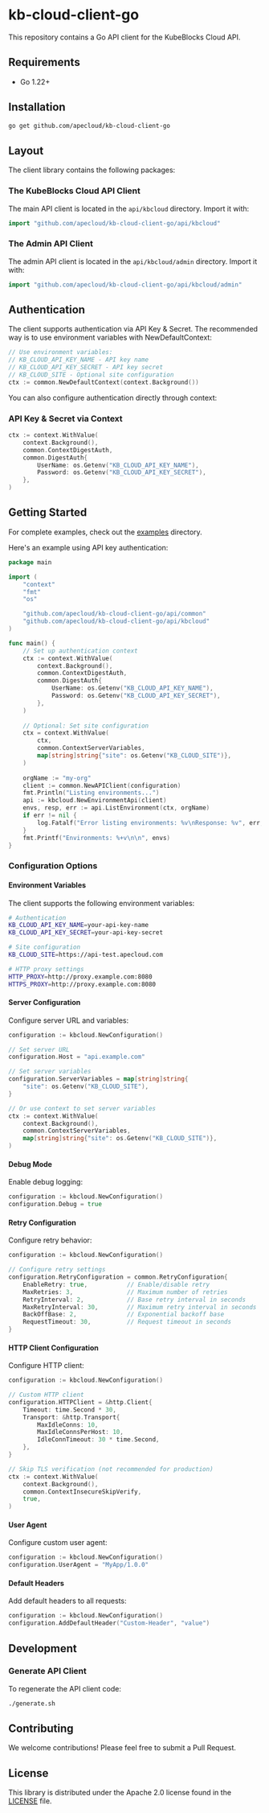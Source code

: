 # kb-cloud-client-go

This repository contains a Go API client for the KubeBlocks Cloud API.

## Requirements

* Go 1.22+

## Installation

```bash
go get github.com/apecloud/kb-cloud-client-go
```

## Layout

The client library contains the following packages:

### The KubeBlocks Cloud API Client

The main API client is located in the `api/kbcloud` directory. Import it with:

```go
import "github.com/apecloud/kb-cloud-client-go/api/kbcloud"
```

### The Admin API Client 

The admin API client is located in the `api/kbcloud/admin` directory. Import it with:

```go
import "github.com/apecloud/kb-cloud-client-go/api/kbcloud/admin" 
```

## Authentication

The client supports authentication via API Key & Secret. The recommended way is to use environment variables with NewDefaultContext:

```go
// Use environment variables:
// KB_CLOUD_API_KEY_NAME - API key name
// KB_CLOUD_API_KEY_SECRET - API key secret
// KB_CLOUD_SITE - Optional site configuration
ctx := common.NewDefaultContext(context.Background())
```

You can also configure authentication directly through context:

### API Key & Secret via Context

```go
ctx := context.WithValue(
    context.Background(),
    common.ContextDigestAuth,
    common.DigestAuth{
        UserName: os.Getenv("KB_CLOUD_API_KEY_NAME"),
        Password: os.Getenv("KB_CLOUD_API_KEY_SECRET"),
    },
)
```

## Getting Started

For complete examples, check out the [examples](./examples) directory.

Here's an example using API key authentication:

```go
package main

import (
    "context"
    "fmt"
    "os"

    "github.com/apecloud/kb-cloud-client-go/api/common"
    "github.com/apecloud/kb-cloud-client-go/api/kbcloud"
)

func main() {
    // Set up authentication context
    ctx := context.WithValue(
        context.Background(),
        common.ContextDigestAuth,
        common.DigestAuth{
            UserName: os.Getenv("KB_CLOUD_API_KEY_NAME"),
            Password: os.Getenv("KB_CLOUD_API_KEY_SECRET"),
        },
    )
    
    // Optional: Set site configuration
    ctx = context.WithValue(
        ctx,
        common.ContextServerVariables,
        map[string]string{"site": os.Getenv("KB_CLOUD_SITE")},
    )
    
    orgName := "my-org"
	client := common.NewAPIClient(configuration)
	fmt.Println("Listing environments...")
	api := kbcloud.NewEnvironmentApi(client)
	envs, resp, err := api.ListEnvironment(ctx, orgName)
	if err != nil {
		log.Fatalf("Error listing environments: %v\nResponse: %v", err, resp)
	}
	fmt.Printf("Environments: %+v\n\n", envs)
}
```

### Configuration Options

#### Environment Variables

The client supports the following environment variables:

```bash
# Authentication
KB_CLOUD_API_KEY_NAME=your-api-key-name
KB_CLOUD_API_KEY_SECRET=your-api-key-secret

# Site configuration
KB_CLOUD_SITE=https://api-test.apecloud.com

# HTTP proxy settings
HTTP_PROXY=http://proxy.example.com:8080
HTTPS_PROXY=http://proxy.example.com:8080
```

#### Server Configuration

Configure server URL and variables:

```go
configuration := kbcloud.NewConfiguration()

// Set server URL
configuration.Host = "api.example.com"

// Set server variables
configuration.ServerVariables = map[string]string{
    "site": os.Getenv("KB_CLOUD_SITE"),
}

// Or use context to set server variables
ctx := context.WithValue(
    context.Background(),
    common.ContextServerVariables,
    map[string]string{"site": os.Getenv("KB_CLOUD_SITE")},
)
```

#### Debug Mode

Enable debug logging:

```go
configuration := kbcloud.NewConfiguration()
configuration.Debug = true
```

#### Retry Configuration

Configure retry behavior:

```go
configuration := kbcloud.NewConfiguration()

// Configure retry settings
configuration.RetryConfiguration = common.RetryConfiguration{
    EnableRetry: true,           // Enable/disable retry
    MaxRetries: 3,               // Maximum number of retries
    RetryInterval: 2,            // Base retry interval in seconds
    MaxRetryInterval: 30,        // Maximum retry interval in seconds
    BackOffBase: 2,              // Exponential backoff base
    RequestTimeout: 30,          // Request timeout in seconds
}
```

#### HTTP Client Configuration

Configure HTTP client:

```go
configuration := kbcloud.NewConfiguration()

// Custom HTTP client
configuration.HTTPClient = &http.Client{
    Timeout: time.Second * 30,
    Transport: &http.Transport{
        MaxIdleConns: 10,
        MaxIdleConnsPerHost: 10,
        IdleConnTimeout: 30 * time.Second,
    },
}

// Skip TLS verification (not recommended for production)
ctx := context.WithValue(
    context.Background(),
    common.ContextInsecureSkipVerify,
    true,
)
```

#### User Agent

Configure custom user agent:

```go
configuration := kbcloud.NewConfiguration()
configuration.UserAgent = "MyApp/1.0.0"
```

#### Default Headers

Add default headers to all requests:

```go
configuration := kbcloud.NewConfiguration()
configuration.AddDefaultHeader("Custom-Header", "value")
```

## Development

### Generate API Client

To regenerate the API client code:

```bash
./generate.sh
```

## Contributing

We welcome contributions! Please feel free to submit a Pull Request.

## License

This library is distributed under the Apache 2.0 license found in the [LICENSE](./LICENSE) file.